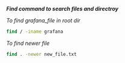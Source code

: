 **_Find command to search files and directroy_**

_To find grafana_file in root dir_
```cmd
find / -iname grafana
```

_To find newer file_
```cmd
find . -newer new_file.txt
```
